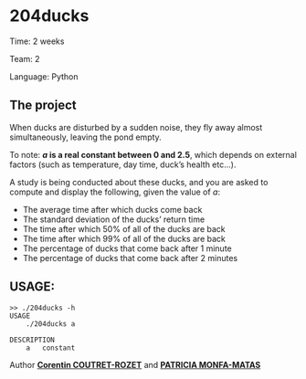 204ducks
===

Time:       2 weeks

Team:       2

Language:   Python


The project
----
When ducks are disturbed by a sudden noise, they fly away almost simultaneously, leaving the pond empty.

To note: ***a* is a real constant between 0 and 2.5**, which depends on external factors (such as temperature, day time, duck’s health etc...). 

A study is being conducted about these ducks, and you are asked to compute and display the following, given the value of *a*:
* The average time after which ducks come back
* The standard deviation of the ducks’ return time
* The time after which 50% of all of the ducks are back
* The time after which 99% of all of the ducks are back
* The percentage of ducks that come back after 1 minute
* The percentage of ducks that come back after 2 minutes


## USAGE:

```
>> ./204ducks -h
USAGE
	./204ducks a

DESCRIPTION
	a	constant
```

Author [**Corentin COUTRET-ROZET**](https://github.com/sheiiva) and [**PATRICIA MONFA-MATAS**](https://github.com/patumm)
